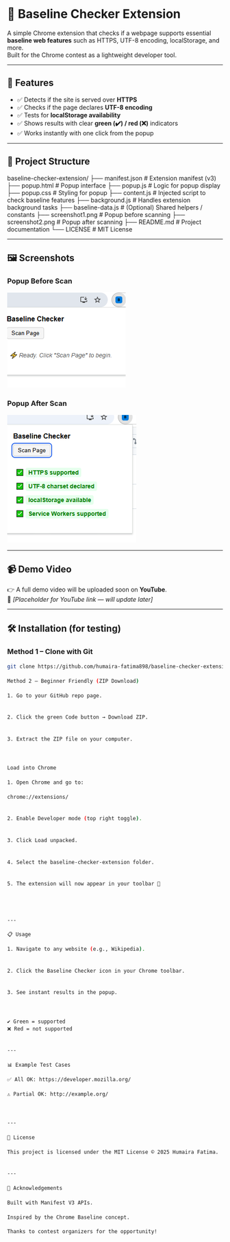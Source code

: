 # 🔎 Baseline Checker Extension

A simple Chrome extension that checks if a webpage supports essential **baseline web features** such as HTTPS, UTF-8 encoding, localStorage, and more.  
Built for the Chrome contest as a lightweight developer tool.

---

## 🚀 Features

- ✅ Detects if the site is served over **HTTPS**  
- ✅ Checks if the page declares **UTF-8 encoding**  
- ✅ Tests for **localStorage availability**  
- ✅ Shows results with clear **green (✔️) / red (❌)** indicators  
- ✅ Works instantly with one click from the popup  

---

## 📂 Project Structure

baseline-checker-extension/ ├── manifest.json         # Extension manifest (v3) ├── popup.html            # Popup interface ├── popup.js              # Logic for popup display ├── popup.css             # Styling for popup ├── content.js            # Injected script to check baseline features ├── background.js         # Handles extension background tasks ├── baseline-data.js      # (Optional) Shared helpers / constants ├── screenshot1.png       # Popup before scanning ├── screenshot2.png       # Popup after scanning ├── README.md             # Project documentation └── LICENSE               # MIT License

---

## 🖼️ Screenshots

### Popup Before Scan
![Popup Before Scan](screenshot1.png)

### Popup After Scan
![Popup After Scan](screenshot2.png)

---

## 📹 Demo Video

👉 A full demo video will be uploaded soon on **YouTube**.  
📌 *[Placeholder for YouTube link — will update later]*

---

## 🛠️ Installation (for testing)

### Method 1 – Clone with Git
```bash
git clone https://github.com/humaira-fatima898/baseline-checker-extension.git

Method 2 – Beginner Friendly (ZIP Download)

1. Go to your GitHub repo page.


2. Click the green Code button → Download ZIP.


3. Extract the ZIP file on your computer.



Load into Chrome

1. Open Chrome and go to:

chrome://extensions/


2. Enable Developer mode (top right toggle).


3. Click Load unpacked.


4. Select the baseline-checker-extension folder.


5. The extension will now appear in your toolbar 🎉




---

📋 Usage

1. Navigate to any website (e.g., Wikipedia).


2. Click the Baseline Checker icon in your Chrome toolbar.


3. See instant results in the popup.



✔️ Green = supported
❌ Red = not supported


---

📊 Example Test Cases

✅ All OK: https://developer.mozilla.org/

⚠️ Partial OK: http://example.org/



---

📄 License

This project is licensed under the MIT License © 2025 Humaira Fatima.


---

🙌 Acknowledgements

Built with Manifest V3 APIs.

Inspired by the Chrome Baseline concept.

Thanks to contest organizers for the opportunity!

